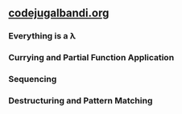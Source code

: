 ## [codejugalbandi.org](http://codejugalbandi.org)
### Everything is a λ
### Currying and Partial Function Application
### Sequencing 
### Destructuring and Pattern Matching

